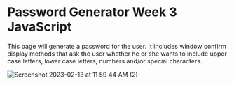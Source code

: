 # Password Generator Week 3 JavaScript

This page will generate a password for the user. It includes window confirm display methods that ask the user whether he or she wants to include upper case letters, lower case letters, numbers and/or special characters.

![Screenshot 2023-02-13 at 11 59 44 AM (2)](https://user-images.githubusercontent.com/122085651/218536429-94848026-9337-49a0-906d-9b92dc7b4f6d.png)
